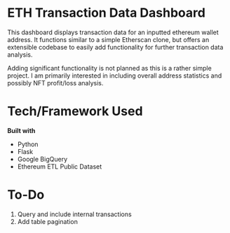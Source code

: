 # ETH Transaction Data Dashboard

This dashboard displays transaction data for an inputted ethereum wallet address. It functions similar to a simple Etherscan clone, but offers an extensible codebase to easily add functionality for further transaction data analysis.

Adding significant functionality is not planned as this is a rather simple project. I am primarily interested in including overall address statistics and possibly NFT profit/loss analysis.

# Tech/Framework Used

**Built with**
* Python
* Flask
* Google BigQuery
* Ethereum ETL Public Dataset

# To-Do
1. Query and include internal transactions
2. Add table pagination
